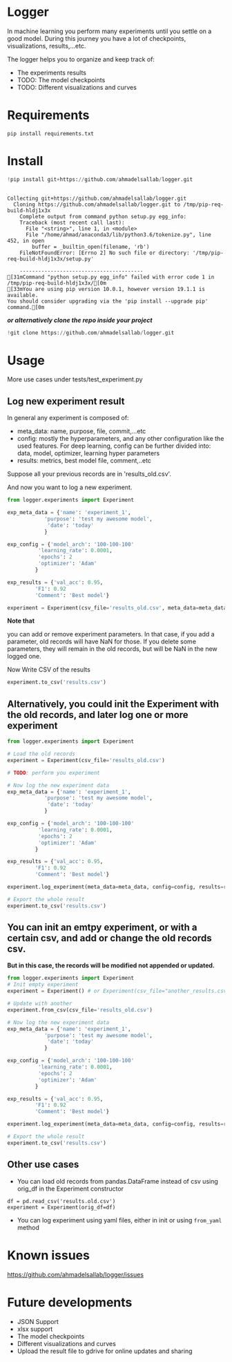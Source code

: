 
# Logger
In machine learning you perform many experiments until you settle on a good model. During this journey you have a lot of checkpoints, visualizations, results,...etc.

The logger helps you to organize and keep track of:
- The experiments results
- TODO: The model checkpoints
- TODO: Different visualizations and curves



# Requirements

``` 
pip install requirements.txt
```


# Install


```python
!pip install git+https://github.com/ahmadelsallab/logger.git
    
```

    Collecting git+https://github.com/ahmadelsallab/logger.git
      Cloning https://github.com/ahmadelsallab/logger.git to /tmp/pip-req-build-hldj1x3x
        Complete output from command python setup.py egg_info:
        Traceback (most recent call last):
          File "<string>", line 1, in <module>
          File "/home/ahmad/anaconda3/lib/python3.6/tokenize.py", line 452, in open
            buffer = _builtin_open(filename, 'rb')
        FileNotFoundError: [Errno 2] No such file or directory: '/tmp/pip-req-build-hldj1x3x/setup.py'
        
        ----------------------------------------
    [31mCommand "python setup.py egg_info" failed with error code 1 in /tmp/pip-req-build-hldj1x3x/[0m
    [33mYou are using pip version 10.0.1, however version 19.1.1 is available.
    You should consider upgrading via the 'pip install --upgrade pip' command.[0m


___or alternatively clone the repo inside your project___


```python
!git clone https://github.com/ahmadelsallab/logger.git
```

# Usage
More use cases under tests/test_experiment.py

## Log new experiment result
In general any experiment is composed of:
- meta_data: name, purpose, file, commit,...etc
- config: mostly the hyperparameters, and any other configuration like the used features. For deep learning, config can be further divided into: data, model, optimizer, learning hyper parameters
- results: metrics, best model file, comment,..etc




Suppose all your previous records are in 'results_old.csv'.

And now you want to log a new experiment.


```python
from logger.experiments import Experiment

exp_meta_data = {'name': 'experiment_1',
            'purpose': 'test my awesome model',
             'date': 'today'
            }

exp_config = {'model_arch': '100-100-100'
          'learning_rate': 0.0001,
          'epochs': 2
          'optimizer': 'Adam'
         }

exp_results = {'val_acc': 0.95, 
         'F1': 0.92
         'Comment': 'Best model'}

experiment = Experiment(csv_file='results_old.csv', meta_data=meta_data, config=config, results=results)


```

__Note that__

you can add or remove experiment parameters. In that case, if you add a parameter, old records will have NaN for those. If you delete some parameters, they will remain in the old records, but will be NaN in the new logged one.

Now Write CSV of the results


```python
experiment.to_csv('results.csv')
```

## Alternatively, you could init the Experiment with the old records, and later log one or more experiment


```python
from logger.experiments import Experiment

# Load the old records
experiment = Experiment(csv_file='results_old.csv')

# TODO: perform you experiment

# Now log the new experiment data
exp_meta_data = {'name': 'experiment_1',
            'purpose': 'test my awesome model',
             'date': 'today'
            }

exp_config = {'model_arch': '100-100-100'
          'learning_rate': 0.0001,
          'epochs': 2
          'optimizer': 'Adam'
         }

exp_results = {'val_acc': 0.95, 
         'F1': 0.92
         'Comment': 'Best model'}

experiment.log_experiment(meta_data=meta_data, config=config, results=results)

# Export the whole result
experiment.to_csv('results.csv')
```

## You can init an emtpy experiment, or with a certain csv, and add or change the old records csv.

__But in this case, the records will be modified not appended or updated.__


```python
from logger.experiments import Experiment
# Init empty experiment
experiment = Experiment() # or Experiment(csv_file="another_results.csv")

# Update with another
experiment.from_csv(csv_file='results_old.csv')

# Now log the new experiment data
exp_meta_data = {'name': 'experiment_1',
            'purpose': 'test my awesome model',
             'date': 'today'
            }

exp_config = {'model_arch': '100-100-100'
          'learning_rate': 0.0001,
          'epochs': 2
          'optimizer': 'Adam'
         }

exp_results = {'val_acc': 0.95, 
         'F1': 0.92
         'Comment': 'Best model'}

experiment.log_experiment(meta_data=meta_data, config=config, results=results)

# Export the whole result
experiment.to_csv('results.csv')
```

## Other use cases

- You can load old records from pandas.DataFrame instead of csv using orig_df in the Experiment constructor
```
df = pd.read_csv('results.old.csv')
experiment = Experiment(orig_df=df)
```

- You can log experiment using yaml files, either in init or using ```from_yaml``` method



# Known issues

https://github.com/ahmadelsallab/logger/issues

# Future developments
- JSON Support
- xlsx support
- The model checkpoints
- Different visualizations and curves
- Upload the result file to gdrive for online updates and sharing

